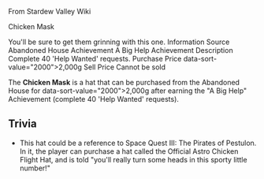 From Stardew Valley Wiki

Chicken Mask

You'll be sure to get them grinning with this one. Information Source Abandoned House Achievement A Big Help Achievement Description Complete 40 'Help Wanted' requests. Purchase Price data-sort-value="2000"&gt;2,000g Sell Price Cannot be sold

The **Chicken Mask** is a hat that can be purchased from the Abandoned House for data-sort-value="2000"&gt;2,000g after earning the "A Big Help" Achievement (complete 40 'Help Wanted' requests).

## Trivia

- This hat could be a reference to Space Quest III: The Pirates of Pestulon. In it, the player can purchase a hat called the Official Astro Chicken Flight Hat, and is told "you'll really turn some heads in this sporty little number!"